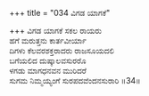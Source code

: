 +++
title = "034 ವಿಗಡ ಯಾಗಕೆ"

+++
ವಿಗಡ ಯಾಗಕೆ ಸಕಲ ರಾಯರು   
ಹಗೆ ಮರುತ್ತನು ಕಾರ್ತವೀರ್ಯಾ  
ದಿಗಳು ಕೆಲವರಶಕ್ತರಾದರು ರಾಜಸೂಯದಲಿ   
ಬಗೆಯಲಿದ ದುಷ್ಕಾಲವಸುರರೊ  
ಳಗಡು ಮಾಗಧನವನ ಮುರಿದರೆ  
ಸುಗಮ ನಿಮ್ಮಯ್ಯಂಗೆ ಸುರಪದವೆಂದನಸುರಾರಿ      ॥34॥